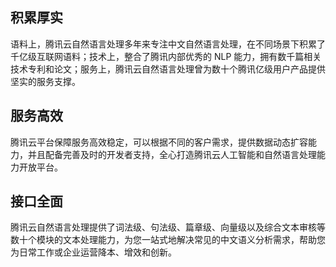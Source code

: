 ## 积累厚实
语料上，腾讯云自然语言处理多年来专注中文自然语言处理，在不同场景下积累了千亿级互联网语料；技术上，整合了腾讯内部优秀的 NLP 能力，拥有数千篇相关技术专利和论文；服务上，腾讯云自然语言处理曾为数十个腾讯亿级用户产品提供坚实的服务支撑。

## 服务高效
腾讯云平台保障服务高效稳定，可以根据不同的客户需求，提供数据动态扩容能力，并且配备完善及时的开发者支持，全心打造腾讯云人工智能和自然语言处理能力开放平台。

## 接口全面
腾讯云自然语言处理提供了词法级、句法级、篇章级、向量级以及综合文本审核等数十个模块的文本处理能力，为您一站式地解决常见的中文语义分析需求，帮助您为日常工作或企业运营降本、增效和创新。


